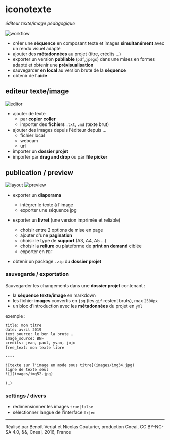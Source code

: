 # iconotexte
*éditeur texte/image pédagogique*

![workflow](https://docs.google.com/drawings/d/1DnGQKQQD9bKBrDW_nD3t1e6rezmi3iVaevDZ2Tb1ICI/pub?w=1487&amp;h=1080)

- créer une **séquence** en composant texte et images **simultanément** avec un rendu visuel adapté  
- ajouter des **métadonnées** au projet (titre, crédits …)
- exporter un version **publiable** (`pdf`,`jpegs`) dans une mises en formes adapté et obtenir une **prévisualisation**
- sauvegarder **en local** au version brute de la **séquence**
- obtenir de l'**aide**

## editeur texte/image
![editor](https://docs.google.com/drawings/d/1m0j2WogX8TcO5tFsxM4WA5Giu4KY-Km8_XMeXl8Lv_E/pub?w=1440&h=1080)

- ajouter de texte
  - par **copier coller**
  - importer des **fichiers** `.txt`, `.md` (texte brut)
- ajouter des images depuis l'éditeur depuis …
  - fichier local
  - webcam
  - url
- importer un **dossier projet**
- importer par **drag and drop** ou par **file picker**

## publication / preview
![layout](https://docs.google.com/drawings/d/1r_PIYdG4upb-EbJeBoTRgjTzeSvWhMGbAiCFakmTFFI/pub?w=1440&h=1080)
![preview](https://docs.google.com/drawings/d/1i9mxHdDs-fzYR27bPHUzNfkN_ByIbR9a4JYI89EenxI/pub?w=1440&h=1080)

- exporter un **diaporama**
  - intégrer le texte à l'image
  - exporter une séquence jpg

- exporter un **livret** (une version imprimée et reliable)
  - choisir entre 2 options de mise en page
  - ajouter d'une **pagination**
  - choisir le type de **support** (A3, A4, A5 …)
  - choisir la **reliure** ou plateforme de **print on demand** ciblée
  - exporter en `PDF`

- obtenir un package `.zip` du **dossier projet**

### sauvegarde / exportation

Sauvegarder les changements dans une **dossier projet** contenant :
- la **séquence texte/image** en markdown
- les fichier **images** convertis en `jpg` (les `gif` restent bruts), max `2500px`
- un bloc d'introduction avec les **métadonnées** du projet en `yml`

exemple :
```
title: mon titre
date: avril 2019
text_source: le bon la brute …
image_source: BNF
credits: jean, paul, yvan, jojo
free_text: mon texte libre

----

![texte sur l'image en mode sous titre](images/img34.jpg)
ligne de texte seul
![](images/img52.jpg)

(…)

```

### settings / divers
- redimensionner les images `true|false`
- sélectionner langue de l'interface `fr|en`

****
Réalisé par Benoît Verjat et Nicolas Couturier, production Cneai,
CC BY-NC-SA 4.0, &&, Cneai, 2016, France
